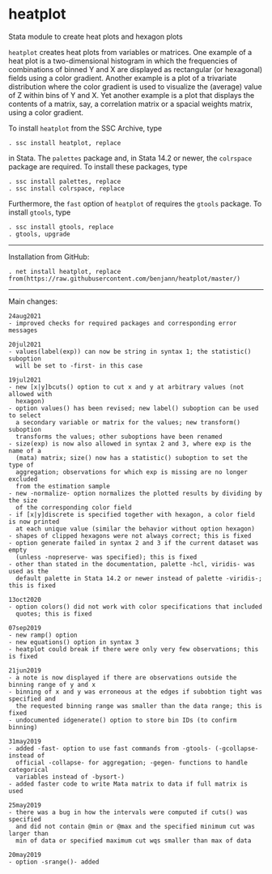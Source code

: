 # heatplot
Stata module to create heat plots and hexagon plots

`heatplot` creates heat plots from variables or matrices. One
example of a heat plot is a two-dimensional histogram in which the
frequencies of combinations of binned Y and X are displayed as
rectangular (or hexagonal) fields using a color gradient. Another example
is a plot of a trivariate distribution where the color gradient is used to
visualize the (average) value of Z within bins of Y and
X. Yet another example is a plot that displays the contents of a matrix,
say, a correlation matrix or a spacial weights matrix, using a color
gradient.

To install `heatplot` from the SSC Archive, type

    . ssc install heatplot, replace

in Stata. The `palettes` package and, in Stata 14.2 or newer,
the `colrspace` package are required. To install these packages, type

    . ssc install palettes, replace
    . ssc install colrspace, replace

Furthermore, the `fast` option of `heatplot` of requires the `gtools` package. To 
install `gtools`, type

    . ssc install gtools, replace
    . gtools, upgrade

---

Installation from GitHub:

    . net install heatplot, replace from(https://raw.githubusercontent.com/benjann/heatplot/master/)

---

Main changes:

    24aug2021
    - improved checks for required packages and corresponding error messages

    20jul2021
    - values(label(exp)) can now be string in syntax 1; the statistic() suboption
      will be set to -first- in this case

    19jul2021
    - new [x|y]bcuts() option to cut x and y at arbitrary values (not allowed with
      hexagon)
    - option values() has been revised; new label() suboption can be used to select
      a secondary variable or matrix for the values; new transform() suboption
      transforms the values; other suboptions have been renamed
    - size(exp) is now also allowed in syntax 2 and 3, where exp is the name of a
      (mata) matrix; size() now has a statistic() suboption to set the type of
      aggregation; observations for which exp is missing are no longer excluded
      from the estimation sample
    - new -normalize- option normalizes the plotted results by dividing by the size
      of the corresponding color field
    - if [x|y]discrete is specified together with hexagon, a color field is now printed
      at each unique value (similar the behavior without option hexagon)
    - shapes of clipped hexagons were not always correct; this is fixed
    - option generate failed in syntax 2 and 3 if the current dataset was empty
      (unless -nopreserve- was specified); this is fixed
    - other than stated in the documentation, palette -hcl, viridis- was used as the 
      default palette in Stata 14.2 or newer instead of palette -viridis-; this is fixed

    13oct2020
    - option colors() did not work with color specifications that included
      quotes; this is fixed
    
    07sep2019
    - new ramp() option
    - new equations() option in syntax 3
    - heatplot could break if there were only very few observations; this is fixed
    
    21jun2019
    - a note is now displayed if there are observations outside the binning range of y and x
    - binning of x and y was erroneous at the edges if subobtion tight was specified and
      the requested binning range was smaller than the data range; this is fixed
    - undocumented idgenerate() option to store bin IDs (to confirm binning)
    
    31may2019
    - added -fast- option to use fast commands from -gtools- (-gcollapse- instead of 
      official -collapse- for aggregation; -gegen- functions to handle categorical 
      variables instead of -bysort-)
    - added faster code to write Mata matrix to data if full matrix is used
    
    25may2019
    - there was a bug in how the intervals were computed if cuts() was specified
      and did not contain @min or @max and the specified minimum cut was larger than 
      min of data or specified maximum cut wqs smaller than max of data

    20may2019
    - option -srange()- added
